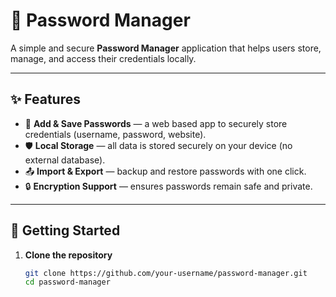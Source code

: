 # 🔐 Password Manager

A simple and secure **Password Manager** application that helps users store, manage, and access their credentials locally.  

---

## ✨ Features

- 🔑 **Add & Save Passwords** — a web based app to securely store credentials (username, password, website).  
- 🛡️ **Local Storage** — all data is stored securely on your device (no external database).  
- 📤 **Import & Export** — backup and restore passwords with one click.  
- 🔒 **Encryption Support** — ensures passwords remain safe and private.  
---

## 🚀 Getting Started

1. **Clone the repository**  
   ```bash
   git clone https://github.com/your-username/password-manager.git
   cd password-manager
